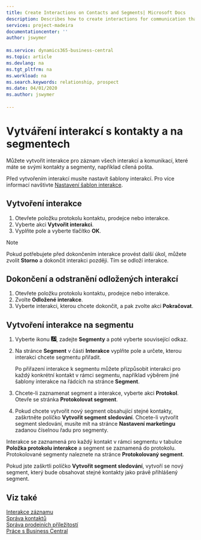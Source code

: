 ```yaml
---
title: Create Interactions on Contacts and Segments| Microsoft Docs
description: Describes how to create interactions for communication that you have with your contacts and segments in Business Central, for example, direct mail.
services: project-madeira
documentationcenter: ''
author: jswymer

ms.service: dynamics365-business-central
ms.topic: article
ms.devlang: na
ms.tgt_pltfrm: na
ms.workload: na
ms.search.keywords: relationship, prospect
ms.date: 04/01/2020
ms.author: jswymer

---
```

# Vytváření interakcí s kontakty a na segmentech
Můžete vytvořit interakce pro záznam všech interakcí a komunikací, které máte se svými kontakty a segmenty, například cílená pošta.

Před vytvořením interakcí musíte nastavit šablony interakcí. Pro více informací navštivte [Nastavení šablon interakce](marketing-interactions.md).

## Vytvoření interakce
1. Otevřete položku protokolu kontaktu, prodejce nebo interakce.
2. Vyberte akci **Vytvořit interakci**.
3. Vyplňte pole a vyberte tlačítko **OK**.

> [!NOTE]
> Pokud potřebujete před dokončením interakce provést další úkol, můžete zvolit **Storno** a dokončit interakci později. Tím se odloží interakce.

## Dokončení a odstranění odložených interakcí
1. Otevřete položku protokolu kontaktu, prodejce nebo interakce.
2. Zvolte **Odložené interakce**.
3. Vyberte interakci, kterou chcete dokončit, a pak zvolte akci **Pokračovat**.

## Vytvoření interakce na segmentu
1. Vyberte ikonu ![Žárovky, která otevře funkci Řekněte mi](media/ui-search/search_small.png "Řekněte mi, co chcete dělat"), zadejte **Segmenty** a poté vyberte související odkaz.
2. Na stránce **Segment** v části **Interakce** vyplňte pole a určete, kterou interakci chcete segmentu přiřadit.

   Po přiřazení interakce k segmentu můžete přizpůsobit interakci pro každý konkrétní kontakt v rámci segmentu, například výběrem jiné šablony interakce na řádcích na stránce **Segment**.
3. Chcete-li zaznamenat segment a interakce, vyberte akci **Protokol**. Otevře se stránka **Protokolovat segment**.
4. Pokud chcete vytvořit nový segment obsahující stejné kontakty, zaškrtněte políčko **Vytvořit segment sledování**. Chcete-li vytvořit segment sledování, musíte mít na stránce **Nastavení marketingu** zadanou číselnou řadu pro segmenty.

Interakce se zaznamená pro každý kontakt v rámci segmentu v tabulce **Položka protokolu interakce** a segment se zaznamená do protokolu. Protokolované segmenty naleznete na stránce **Protokolovaný segment**.

Pokud jste zaškrtli políčko **Vytvořit segment sledování**, vytvoří se nový segment, který bude obsahovat stejné kontakty jako právě přihlášený segment.

## Viz také
[Interakce záznamu](marketing-interactions.md)  
[Správa kontaktů](marketing-contacts.md)  
[Správa prodejních příležitostí](marketing-manage-sales-opportunities.md)  
[Práce s Business Central](ui-work-product.md)
